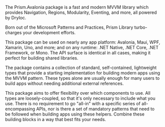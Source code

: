 ﻿The Prism.Avalonia package is a fast and modern MVVM library which provides Navigation, Regions, Modularity, Eventing, and more, all powered by DryIoc.

Born out of the Microsoft Patterns and Practices, Prism Library turbo-charges your development efforts.

This package can be used on nearly any app platform: Avalonia, Maui, WPF, Xamarin, Uno, and more; and on any runtime: .NET Native, .NET Core, .NET Framework, or Mono. The API surface is identical in all cases, making it perfect for building shared libraries.

The package contains a collection of standard, self-contained, lightweight types that provide a starting implementation for building modern apps using the MVVM pattern. These types alone are usually enough for many users to build apps without needing additional external references.

This package aims to offer flexibility over which components to use. All types are loosely-coupled, so that it's only necessary to include what you use. There is no requirement to go "all-in" with a specific series of all-encompassing APIs, nor is there a set of mandatory patterns that need to be followed when building apps using these helpers. Combine these building blocks in a way that best fits your needs.
